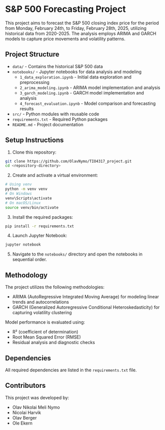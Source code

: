 # S&P 500 Forecasting Project

This project aims to forecast the S&P 500 closing index price for the period from Monday, February 24th, to Friday, February 28th, 2025, utilizing historical data from 2020-2025. The analysis employs ARIMA and GARCH models to capture price movements and volatility patterns.

## Project Structure

- `data/` - Contains the historical S&P 500 data
- `notebooks/` - Jupyter notebooks for data analysis and modeling
  - `1_data_exploration.ipynb` - Initial data exploration and preprocessing
  - `2_arima_modeling.ipynb` - ARIMA model implementation and analysis
  - `3_garch_modeling.ipynb` - GARCH model implementation and analysis
  - `4_forecast_evaluation.ipynb` - Model comparison and forecasting results
- `src/` - Python modules with reusable code
- `requirements.txt` - Required Python packages
- `README.md` - Project documentation

## Setup Instructions

1. Clone this repository:

```bash
git clone https://github.com/OlavNymo/TIO4317_project.git
cd <repository-directory>
```

2. Create and activate a virtual environment:

```bash
# Using venv
python -m venv venv
# On Windows
venv\Scripts\activate
# On macOS/Linux
source venv/bin/activate
```

3. Install the required packages:

```bash
pip install -r requirements.txt
```

4. Launch Jupyter Notebook:

```bash
jupyter notebook
```

5. Navigate to the `notebooks/` directory and open the notebooks in sequential order.

## Methodology

The project utilizes the following methodologies:

- ARIMA (AutoRegressive Integrated Moving Average) for modeling linear trends and autocorrelations
- GARCH (Generalized Autoregressive Conditional Heteroskedasticity) for capturing volatility clustering

Model performance is evaluated using:

- R² (coefficient of determination)
- Root Mean Squared Error (RMSE)
- Residual analysis and diagnostic checks

## Dependencies

All required dependencies are listed in the `requirements.txt` file.

## Contributors

This project was developed by:

- Olav Nikolai Meli Nymo
- Nicolai Harvik
- Olav Berger
- Ole Ekern
